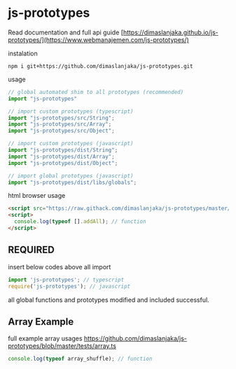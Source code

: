 # js-prototypes

Read documentation and full api guide [https://dimaslanjaka.github.io/js-prototypes/](https://www.webmanajemen.com/js-prototypes/)

instalation

```shell
npm i git+https://github.com/dimaslanjaka/js-prototypes.git
```

usage

```ts
// global automated shim to all prototypes (recommended)
import "js-prototypes"

// import custom prototypes (typescript)
import "js-prototypes/src/String";
import "js-prototypes/src/Array";
import "js-prototypes/src/Object";

// import custom prototypes (javascript)
import "js-prototypes/dist/String";
import "js-prototypes/dist/Array";
import "js-prototypes/dist/Object";

// import global prototypes (javascript)
import "js-prototypes/dist/libs/globals";
```

html browser usage
```html
<script src="https://raw.githack.com/dimaslanjaka/js-prototypes/master/dist/release/bundle.js"></script>
<script>
  console.log(typeof [].addAll); // function
</script>
```

## REQUIRED
insert below codes above all import
```ts
import 'js-prototypes'; // typescript
require('js-prototypes'); // javascript
```
all global functions and prototypes modified and included successful.

## Array Example
full example array usages https://github.com/dimaslanjaka/js-prototypes/blob/master/tests/array.ts
```ts
console.log(typeof array_shuffle); // function
```